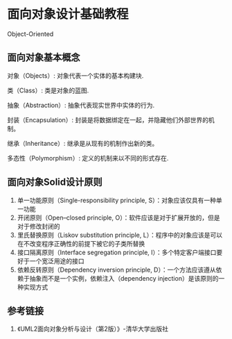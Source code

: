# 面向对象设计基础教程

Object-Oriented


## 面向对象基本概念

对象（Objects）: 对象代表一个实体的基本构建块.

类（Class）: 类是对象的蓝图.

抽象（Abstraction）: 抽象代表现实世界中实体的行为.

封装（Encapsulation）: 封装是将数据绑定在一起，并隐藏他们外部世界的机制。

继承（Inheritance）: 继承是从现有的机制作出新的类。

多态性（Polymorphism）: 定义的机制来以不同的形式存在.


## 面向对象Solid设计原则

1. 单一功能原则（Single-responsibility principle, S）：对象应该仅具有一种单一功能
2. 开闭原则（Open–closed principle, O）：软件应该是对于扩展开放的，但是对于修改封闭的
3. 里氏替换原则（Liskov substitution principle, L）：程序中的对象应该是可以在不改变程序正确性的前提下被它的子类所替换
4. 接口隔离原则（Interface segregation principle, I）：多个特定客户端接口要好于一个宽泛用途的接口
5. 依赖反转原则（Dependency inversion principle, D）：一个方法应该遵从依赖于抽象而不是一个实例，依赖注入（dependency injection）是该原则的一种实现方式



## 参考链接
1. 《UML2面向对象分析与设计（第2版）》-清华大学出版社